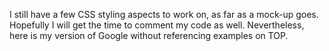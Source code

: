 I still have a few CSS styling aspects to work on, as far as a mock-up goes. Hopefully I will get the time to comment my code as well. Nevertheless, here is my version of Google without referencing examples on TOP. 

